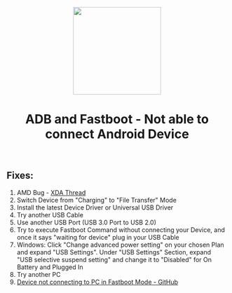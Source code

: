 <p align="center"><img src="https://i.ibb.co/pPX5CSL/PC.png" width="200"></a>
<h1 align="center"><b>ADB and Fastboot - Not able to connect Android Device</b></h1>
<br />

## Fixes:
1. AMD Bug - [XDA Thread](https://forum.xda-developers.com/t/fix-fastboot-issues-on-ryzen-based-pcs.4186321/)
2. Switch Device from "Charging" to "File Transfer" Mode
3. Install the latest Device Driver or Universal USB Driver
4. Try another USB Cable
5. Use another USB Port (USB 3.0 Port to USB 2.0)
6. Try to execute Fastboot Command without connecting your Device, and once it says "waiting for device" plug in your USB Cable
7. Windows: Click "Change advanced power setting" on your chosen Plan and expand "USB Settings". Under "USB Settings" Section, expand "USB selective suspend setting" and change it to "Disabled" for On Battery and Plugged In
8. Try another PC
9. [Device not connecting to PC in Fastboot Mode - GitHub](https://github.com/K3V1991/Device-not-connecting-to-PC-in-Fastboot-Mode)